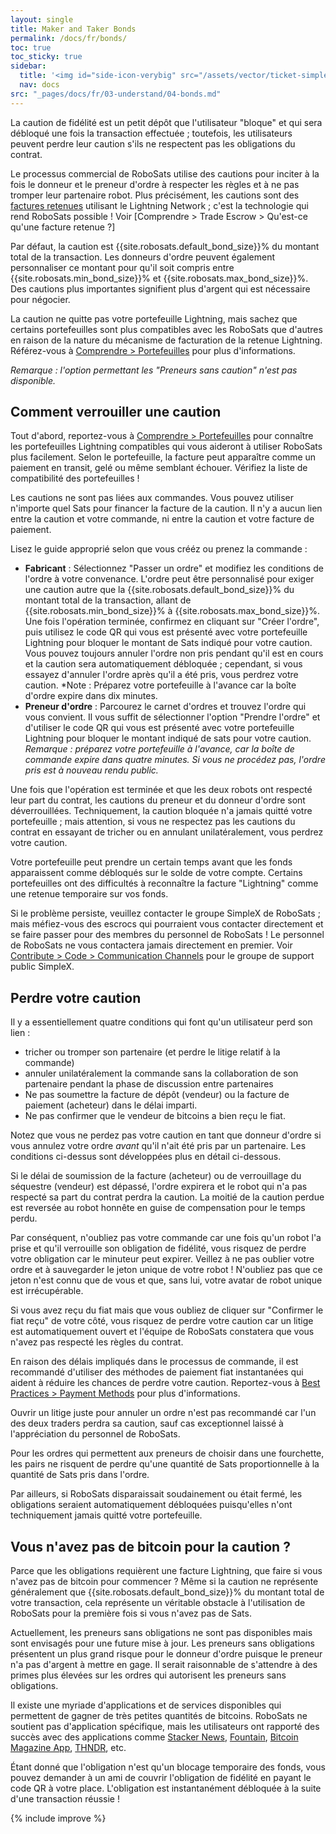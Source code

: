 ```yaml
---
layout: single
title: Maker and Taker Bonds
permalink: /docs/fr/bonds/
toc: true
toc_sticky: true
sidebar:
  title: '<img id="side-icon-verybig" src="/assets/vector/ticket-simple.svg"/>Bonds'
  nav: docs
src: "_pages/docs/fr/03-understand/04-bonds.md"
---
```


La caution de fidélité est un petit dépôt que l'utilisateur "bloque" et qui sera débloqué une fois la transaction effectuée ; toutefois, les utilisateurs peuvent perdre leur caution s'ils ne respectent pas les obligations du contrat.

Le processus commercial de RoboSats utilise des cautions pour inciter à la fois le donneur et le preneur d'ordre à respecter les règles et à ne pas tromper leur partenaire robot. Plus précisément, les cautions sont des [factures retenues](https://github.com/lightningnetwork/lnd/pull/2022) utilisant le Lightning Network ; c'est la technologie qui rend RoboSats possible ! Voir [Comprendre > Trade Escrow > Qu'est-ce qu'une facture retenue ?]

Par défaut, la caution est {{site.robosats.default_bond_size}}% du montant total de la transaction. Les donneurs d'ordre peuvent également personnaliser ce montant pour qu'il soit compris entre {{site.robosats.min_bond_size}}% et {{site.robosats.max_bond_size}}%. Des cautions plus importantes signifient plus d'argent qui est nécessaire pour négocier.

La caution ne quitte pas votre portefeuille Lightning, mais sachez que certains portefeuilles sont plus compatibles avec les RoboSats que d'autres en raison de la nature du mécanisme de facturation de la retenue Lightning. Référez-vous à [Comprendre > Portefeuilles](/docs/fr/wallets/) pour plus d'informations.

*Remarque : l'option permettant les "Preneurs sans caution" n'est pas disponible.*

## **Comment verrouiller une caution**

Tout d'abord, reportez-vous à [Comprendre > Portefeuilles](/docs/fr/wallets/) pour connaître les portefeuilles Lightning compatibles qui vous aideront à utiliser RoboSats plus facilement. Selon le portefeuille, la facture peut apparaître comme un paiement en transit, gelé ou même semblant échouer. Vérifiez la liste de compatibilité des portefeuilles !

Les cautions ne sont pas liées aux commandes. Vous pouvez utiliser n'importe quel Sats pour financer la facture de la caution. Il n'y a aucun lien entre la caution et votre commande, ni entre la caution et votre facture de paiement.

Lisez le guide approprié selon que vous crééz ou prenez la commande :
* **Fabricant** : Sélectionnez "Passer un ordre" et modifiez les conditions de l'ordre à votre convenance. L'ordre peut être personnalisé pour exiger une caution autre que la {{site.robosats.default_bond_size}}% du montant total de la transaction, allant de {{site.robosats.min_bond_size}}% à {{site.robosats.max_bond_size}}%. Une fois l'opération terminée, confirmez en cliquant sur "Créer l'ordre", puis utilisez le code QR qui vous est présenté avec votre portefeuille Lightning pour bloquer le montant de Sats indiqué pour votre caution. Vous pouvez toujours annuler l'ordre non pris pendant qu'il est en cours et la caution sera automatiquement débloquée ; cependant, si vous essayez d'annuler l'ordre après qu'il a été pris, vous perdrez votre caution. *Note : Préparez votre portefeuille à l'avance car la boîte d'ordre expire dans dix minutes.
* **Preneur d'ordre** : Parcourez le carnet d'ordres et trouvez l'ordre qui vous convient. Il vous suffit de sélectionner l'option "Prendre l'ordre" et d'utiliser le code QR qui vous est présenté avec votre portefeuille Lightning pour bloquer le montant indiqué de sats pour votre caution. *Remarque : préparez votre portefeuille à l'avance, car la boîte de commande expire dans quatre minutes. Si vous ne procédez pas, l'ordre pris est à nouveau rendu public.*

Une fois que l'opération est terminée et que les deux robots ont respecté leur part du contrat, les cautions du preneur et du donneur d'ordre sont déverrouillées. Techniquement, la caution bloquée n'a jamais quitté votre portefeuille ; mais attention, si vous ne respectez pas les cautions du contrat en essayant de tricher ou en annulant unilatéralement, vous perdrez votre caution.

Votre portefeuille peut prendre un certain temps avant que les fonds apparaissent comme débloqués sur le solde de votre compte. Certains portefeuilles ont des difficultés à reconnaître la facture "Lightning" comme une retenue temporaire sur vos fonds.

Si le problème persiste, veuillez contacter le groupe SimpleX de RoboSats ; mais méfiez-vous des escrocs qui pourraient vous contacter directement et se faire passer pour des membres du personnel de RoboSats ! Le personnel de RoboSats ne vous contactera jamais directement en premier. Voir [Contribute > Code > Communication Channels](/contribute/code/#communication-channels) pour le groupe de support public SimpleX.

## **Perdre votre caution**

Il y a essentiellement quatre conditions qui font qu'un utilisateur perd son lien :
* tricher ou tromper son partenaire (et perdre le litige relatif à la commande)
* annuler unilatéralement la commande sans la collaboration de son partenaire pendant la phase de discussion entre partenaires
* Ne pas soumettre la facture de dépôt (vendeur) ou la facture de paiement (acheteur) dans le délai imparti.
* Ne pas confirmer que le vendeur de bitcoins a bien reçu le fiat.

Notez que vous ne perdez pas votre caution en tant que donneur d'ordre si vous annulez votre ordre *avant* qu'il n'ait été pris par un partenaire. Les conditions ci-dessus sont développées plus en détail ci-dessous.

Si le délai de soumission de la facture (acheteur) ou de verrouillage du séquestre (vendeur) est dépassé, l'ordre expirera et le robot qui n'a pas respecté sa part du contrat perdra la caution. La moitié de la caution perdue est reversée au robot honnête en guise de compensation pour le temps perdu.

Par conséquent, n'oubliez pas votre commande car une fois qu'un robot l'a prise et qu'il verrouille son obligation de fidélité, vous risquez de perdre votre obligation car le minuteur peut expirer. Veillez à ne pas oublier votre ordre et à sauvegarder le jeton unique de votre robot ! N'oubliez pas que ce jeton n'est connu que de vous et que, sans lui, votre avatar de robot unique est irrécupérable.

Si vous avez reçu du fiat mais que vous oubliez de cliquer sur "Confirmer le fiat reçu" de votre côté, vous risquez de perdre votre caution car un litige est automatiquement ouvert et l'équipe de RoboSats constatera que vous n'avez pas respecté les règles du contrat.

En raison des délais impliqués dans le processus de commande, il est recommandé d'utiliser des méthodes de paiement fiat instantanées qui aident à réduire les chances de perdre votre caution. Reportez-vous à [Best Practices > Payment Methods](/docs/fr/payment-methods/) pour plus d'informations.

Ouvrir un litige juste pour annuler un ordre n'est pas recommandé car l'un des deux traders perdra sa caution, sauf cas exceptionnel laissé à l'appréciation du personnel de RoboSats.

Pour les ordres qui permettent aux preneurs de choisir dans une fourchette, les pairs ne risquent de perdre qu'une quantité de Sats proportionnelle à la quantité de Sats pris dans l'ordre.

Par ailleurs, si RoboSats disparaissait soudainement ou était fermé, les obligations seraient automatiquement débloquées puisqu'elles n'ont techniquement jamais quitté votre portefeuille.

## **Vous n'avez pas de bitcoin pour la caution ?**

Parce que les obligations requièrent une facture Lightning, que faire si vous n'avez pas de bitcoin pour commencer ? Même si la caution ne représente généralement que {{site.robosats.default_bond_size}}% du montant total de votre transaction, cela représente un véritable obstacle à l'utilisation de RoboSats pour la première fois si vous n'avez pas de Sats.

Actuellement, les preneurs sans obligations ne sont pas disponibles mais sont envisagés pour une future mise à jour. Les preneurs sans obligations présentent un plus grand risque pour le donneur d'ordre puisque le preneur n'a pas d'argent à mettre en gage. Il serait raisonnable de s'attendre à des primes plus élevées sur les ordres qui autorisent les preneurs sans obligations.

Il existe une myriade d'applications et de services disponibles qui permettent de gagner de très petites quantités de bitcoins. RoboSats ne soutient pas d'application spécifique, mais les utilisateurs ont rapporté des succès avec des applications comme [Stacker News](https://stacker.news/), [Fountain](https://www.fountain.fm/), [Bitcoin Magazine App](https://app.bitcoinmagazine.com/), [THNDR](https://www.thndr.games/), etc.

Étant donné que l'obligation n'est qu'un blocage temporaire des fonds, vous pouvez demander à un ami de couvrir l'obligation de fidélité en payant le code QR à votre place. L'obligation est instantanément débloquée à la suite d'une transaction réussie !

{% include improve %}
